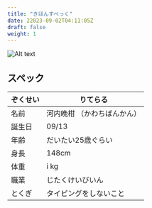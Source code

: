 ```yaml
---
title: "きほんすぺっく"
date: 22023-09-02T04:11:05Z
draft: false
weight: 1
---
```


![Alt text](/images/%E5%9F%BA%E6%9C%AC%E6%83%85%E5%A0%B1/bankan35.png)

## スペック

| ぞくせい | りてらる |
| --- | --- |
| 名前 | 河内晩柑 （かわちばんかん） |
| 誕生日 | 09/13 |
| 年齢 | だいたい25歳ぐらい |
| 身長 |  148cm  |
| 体重 |  i kg |
| 職業 | じたくけいびいん |
| とくぎ | タイピングをしないこと |
